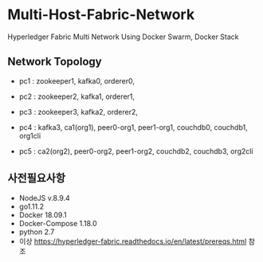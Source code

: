 # Multi-Host-Fabric-Network
Hyperledger Fabric Multi Network Using Docker Swarm, Docker Stack



## Network Topology

* pc1 :  zookeeper1, kafka0, orderer0, 

* pc2 :  zookeeper2, kafka1, orderer1, 

* pc3 :  zookeeper3, kafka2, orderer2, 

* pc4 :  kafka3, ca1(org1), peer0-org1, peer1-org1, couchdb0, couchdb1, org1cli

* pc5 :  ca2(org2), peer0-org2, peer1-org2, couchdb2, couchdb3, org2cli



## 사전필요사항

* NodeJS v.8.9.4
* go1.11.2
* Docker 18.09.1
* Docker-Compose 1.18.0
* python 2.7
* 이상 https://hyperledger-fabric.readthedocs.io/en/latest/prereqs.html 참조



